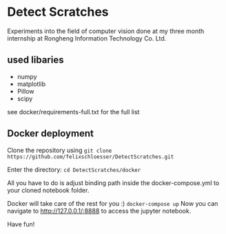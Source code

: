 # Detect Scratches
Experiments into the field of computer vision done at my three month internship at Rongheng Information Technology Co. Ltd.

## used libaries
* numpy
* matplotlib
* Pillow
* scipy

see docker/requirements-full.txt for the full list


## Docker deployment
Clone the repository using
`git clone https://github.com/felixschloesser/DetectScratches.git`

Enter the directory: `cd DetectScratches/docker`

All you have to do is adjust binding path inside the docker-compose.yml to your cloned notebook folder.

Docker will take care of the rest for you :)
`docker-compose up`
Now you can navigate to http://127.0.0.1/:8888 to access the jupyter notebook.

Have fun!
